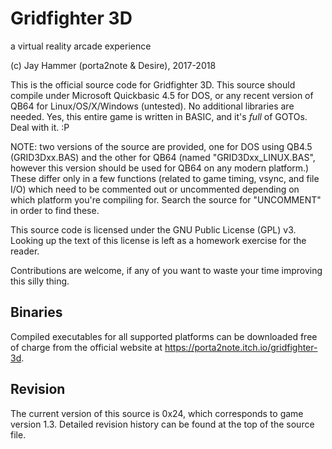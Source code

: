 # Gridfighter 3D

a virtual reality arcade experience

(c) Jay Hammer (porta2note & Desire), 2017-2018

This is the official source code for Gridfighter 3D. This source should compile under Microsoft Quickbasic 4.5 for DOS, or any recent version of QB64 for Linux/OS/X/Windows (untested). No additional libraries are needed. Yes, this entire game is written in BASIC, and it's *full* of GOTOs. Deal with it. :P

NOTE: two versions of the source are provided, one for DOS using QB4.5 (GRID3Dxx.BAS) and the other for QB64 (named "GRID3Dxx\_LINUX.BAS", however this version should be used for QB64 on any modern platform.) These differ only in a few functions (related to game timing, vsync, and file I/O) which need to be commented out or uncommented depending on which platform you're compiling for. Search the source for "UNCOMMENT" in order to find these.

This source code is licensed under the GNU Public License (GPL) v3. Looking up the text of this license is left as a homework exercise for the reader.

Contributions are welcome, if any of you want to waste your time improving this silly thing.

## Binaries

Compiled executables for all supported platforms can be downloaded free of charge from the official website at https://porta2note.itch.io/gridfighter-3d.

## Revision

The current version of this source is 0x24, which corresponds to game version 1.3. Detailed revision history can be found at the top of the source file.
